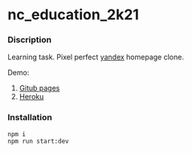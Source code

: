 # nc_education_2k21

### Discription

Learning task. Pixel perfect [yandex](https://yandex.ru/) homepage clone.   
  
Demo:  
1. [Gitub pages](https://taratatuy.github.io/yandex-clone-pp/)
2. [Heroku](https://yandex-homepage-clone.herokuapp.com/)

 
### Installation

```
npm i 
npm run start:dev
``` 


